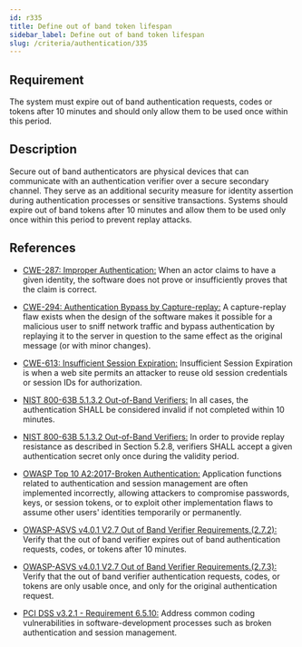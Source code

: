 ```yaml
---
id: r335
title: Define out of band token lifespan
sidebar_label: Define out of band token lifespan
slug: /criteria/authentication/335
---
```


## Requirement

The system must expire out of band authentication requests,
codes or tokens after 10 minutes
and should only allow them
to be used once within this period.

## Description

Secure out of band authenticators
are physical devices that can communicate
with an authentication verifier
over a secure secondary channel.
They serve as an additional security measure
for identity assertion during
authentication processes
or sensitive transactions.
Systems should expire out of band tokens
after 10 minutes
and allow them to be used only once
within this period
to prevent replay attacks.

## References

- [CWE-287: Improper Authentication:](https://cwe.mitre.org/data/definitions/287.html)
When an actor claims to have
a given identity,
the software does not prove
or insufficiently proves
that the claim is correct.

- [CWE-294: Authentication Bypass by Capture-replay:](https://cwe.mitre.org/data/definitions/294.html)
A capture-replay flaw exists when the design
of the software makes it possible
for a malicious user to sniff network traffic
and bypass authentication
by replaying it to the server in question
to the same effect
as the original message (or with minor changes).

- [CWE-613: Insufficient Session Expiration:](https://cwe.mitre.org/data/definitions/613.html)
Insufficient Session Expiration
is when a web site permits an attacker
to reuse old session credentials
or session IDs for authorization.

- [NIST 800-63B 5.1.3.2 Out-of-Band Verifiers:](https://pages.nist.gov/800-63-3/sp800-63b.html)
In all cases, the authentication SHALL be considered invalid
if not completed within 10 minutes.

- [NIST 800-63B 5.1.3.2 Out-of-Band Verifiers:](https://pages.nist.gov/800-63-3/sp800-63b.html)
In order to provide replay resistance
as described in Section 5.2.8,
verifiers SHALL accept a given authentication secret
only once during the validity period.

- [OWASP Top 10 A2:2017-Broken Authentication:](https://owasp.org/www-project-top-ten/OWASP_Top_Ten_2017/Top_10-2017_A2-Broken_Authentication)
Application functions related to authentication
and session management
are often implemented incorrectly,
allowing attackers to compromise passwords, keys,
or session tokens,
or to exploit other implementation flaws
to assume other users' identities
temporarily or permanently.

- [OWASP-ASVS v4.0.1 V2.7 Out of Band Verifier Requirements.(2.7.2):](https://owasp.org/www-project-application-security-verification-standard/)
Verify that the out of band verifier expires
out of band authentication
requests, codes, or tokens after 10 minutes.

- [OWASP-ASVS v4.0.1 V2.7 Out of Band Verifier Requirements.(2.7.3):](https://owasp.org/www-project-application-security-verification-standard/)
Verify that the out of band verifier authentication
requests, codes, or tokens
are only usable once,
and only for the original authentication request.

- [PCI DSS v3.2.1 - Requirement 6.5.10:](https://www.pcisecuritystandards.org/documents/PCI_DSS_v3-2-1.pdf)
Address common coding vulnerabilities
in software-development processes
such as broken authentication
and session management.

